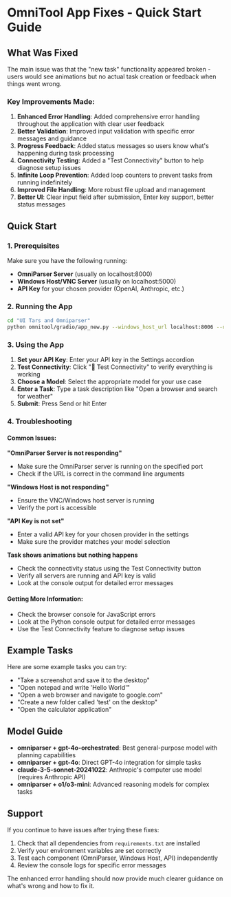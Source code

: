 # OmniTool App Fixes - Quick Start Guide

## What Was Fixed

The main issue was that the "new task" functionality appeared broken - users would see animations but no actual task creation or feedback when things went wrong. 

### Key Improvements Made:

1. **Enhanced Error Handling**: Added comprehensive error handling throughout the application with clear user feedback
2. **Better Validation**: Improved input validation with specific error messages and guidance
3. **Progress Feedback**: Added status messages so users know what's happening during task processing
4. **Connectivity Testing**: Added a "Test Connectivity" button to help diagnose setup issues
5. **Infinite Loop Prevention**: Added loop counters to prevent tasks from running indefinitely
6. **Improved File Handling**: More robust file upload and management
7. **Better UI**: Clear input field after submission, Enter key support, better status messages

## Quick Start

### 1. Prerequisites
Make sure you have the following running:
- **OmniParser Server** (usually on localhost:8000)
- **Windows Host/VNC Server** (usually on localhost:5000) 
- **API Key** for your chosen provider (OpenAI, Anthropic, etc.)

### 2. Running the App
```bash
cd "UI Tars and Omniparser"
python omnitool/gradio/app_new.py --windows_host_url localhost:8006 --omniparser_server_url localhost:8000
```

### 3. Using the App
1. **Set your API Key**: Enter your API key in the Settings accordion
2. **Test Connectivity**: Click "🔧 Test Connectivity" to verify everything is working
3. **Choose a Model**: Select the appropriate model for your use case
4. **Enter a Task**: Type a task description like "Open a browser and search for weather"
5. **Submit**: Press Send or hit Enter

### 4. Troubleshooting

#### Common Issues:

**"OmniParser Server is not responding"**
- Make sure the OmniParser server is running on the specified port
- Check if the URL is correct in the command line arguments

**"Windows Host is not responding"**  
- Ensure the VNC/Windows host server is running
- Verify the port is accessible

**"API Key is not set"**
- Enter a valid API key for your chosen provider in the settings
- Make sure the provider matches your model selection

**Task shows animations but nothing happens**
- Check the connectivity status using the Test Connectivity button
- Verify all servers are running and API key is valid
- Look at the console output for detailed error messages

#### Getting More Information:
- Check the browser console for JavaScript errors
- Look at the Python console output for detailed error messages
- Use the Test Connectivity feature to diagnose setup issues

## Example Tasks

Here are some example tasks you can try:

- "Take a screenshot and save it to the desktop"
- "Open notepad and write 'Hello World'"
- "Open a web browser and navigate to google.com"
- "Create a new folder called 'test' on the desktop"
- "Open the calculator application"

## Model Guide

- **omniparser + gpt-4o-orchestrated**: Best general-purpose model with planning capabilities
- **omniparser + gpt-4o**: Direct GPT-4o integration for simple tasks
- **claude-3-5-sonnet-20241022**: Anthropic's computer use model (requires Anthropic API)
- **omniparser + o1/o3-mini**: Advanced reasoning models for complex tasks

## Support

If you continue to have issues after trying these fixes:

1. Check that all dependencies from `requirements.txt` are installed
2. Verify your environment variables are set correctly
3. Test each component (OmniParser, Windows Host, API) independently
4. Review the console logs for specific error messages

The enhanced error handling should now provide much clearer guidance on what's wrong and how to fix it.